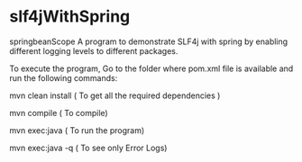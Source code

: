 # slf4jWithSpring

springbeanScope
A program to demonstrate SLF4j with spring by enabling different logging levels to different packages.

To execute the program, Go to the folder where pom.xml file is available and run the following commands:

mvn clean install ( To get all the required dependencies )

mvn compile ( To compile)

mvn exec:java ( To run the program)

mvn exec:java -q ( To see only Error Logs)
